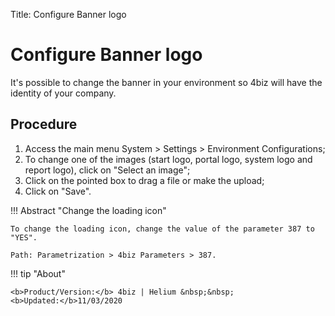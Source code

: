 Title: Configure Banner logo

# Configure Banner logo


It's possible to change the banner in your environment so 4biz will have the identity of your company.

Procedure
-------

1. Access the main menu System > Settings > Environment Configurations;
2. To change one of the images (start logo, portal logo, system logo and report logo), click on "Select an image";
3. Click on the pointed box to drag a file or make the upload;
4. Click on "Save".

!!! Abstract "Change the loading icon"
    
    To change the loading icon, change the value of the parameter 387 to "YES".
	
    Path: Parametrization > 4biz Parameters > 387.  
	
	
!!! tip "About"

    <b>Product/Version:</b> 4biz | Helium &nbsp;&nbsp;
    <b>Updated:</b>11/03/2020  
	
